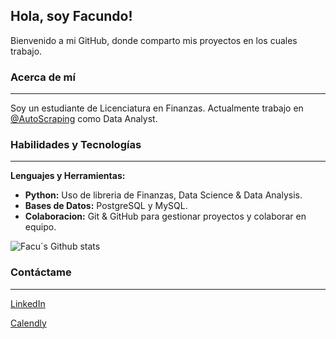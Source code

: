 ## Hola, soy Facundo!

Bienvenido a mi GitHub, donde comparto mis proyectos en los cuales trabajo. 

### Acerca de mí
---
Soy un estudiante de Licenciatura en Finanzas. Actualmente trabajo en [@AutoScraping](https://github.com/AutoScraping) como Data Analyst.

### Habilidades y Tecnologías
---
**Lenguajes y Herramientas:**
- **Python:** Uso de libreria de Finanzas, Data Science & Data Analysis.
- **Bases de Datos:** PostgreSQL y MySQL.
- **Colaboracion:** Git & GitHub para gestionar proyectos y colaborar en equipo.

![Facu´s Github stats](https://github-readme-stats.vercel.app/api?username=faculb271&show_icons=true&theme=transparent&locale=es&hide_title=true)


### Contáctame
---
[LinkedIn](https://www.linkedin.com/in/facundolotobattan/)

[Calendly](https://calendly.com/facundolotobattan)


